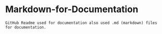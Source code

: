 # Markdown-for-Documentation
```
GitHub Readme used for documentation also used .md (markdown) files for documentation.
```
